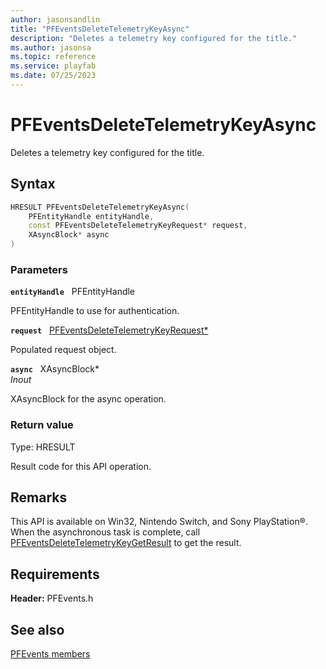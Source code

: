 ```yaml
---
author: jasonsandlin
title: "PFEventsDeleteTelemetryKeyAsync"
description: "Deletes a telemetry key configured for the title."
ms.author: jasonsa
ms.topic: reference
ms.service: playfab
ms.date: 07/25/2023
---
```


# PFEventsDeleteTelemetryKeyAsync  

Deletes a telemetry key configured for the title.  

## Syntax  
  
```cpp
HRESULT PFEventsDeleteTelemetryKeyAsync(  
    PFEntityHandle entityHandle,  
    const PFEventsDeleteTelemetryKeyRequest* request,  
    XAsyncBlock* async  
)  
```  
  
### Parameters  
  
**`entityHandle`** &nbsp; PFEntityHandle  
  
PFEntityHandle to use for authentication.  
  
**`request`** &nbsp; [PFEventsDeleteTelemetryKeyRequest*](../../pfeventstypes/structs/pfeventsdeletetelemetrykeyrequest.md)  
  
Populated request object.  
  
**`async`** &nbsp; XAsyncBlock*  
*_Inout_*  
  
XAsyncBlock for the async operation.  
  
  
### Return value
Type: HRESULT
  
Result code for this API operation.
  
## Remarks  
  
This API is available on Win32, Nintendo Switch, and Sony PlayStation®. When the asynchronous task is complete, call [PFEventsDeleteTelemetryKeyGetResult](pfeventsdeletetelemetrykeygetresult.md) to get the result.
  
## Requirements  
  
**Header:** PFEvents.h
  
## See also  
[PFEvents members](../pfevents_members.md)  

  
  
